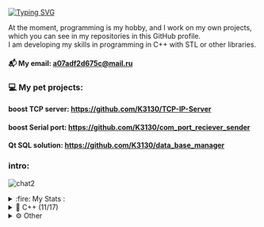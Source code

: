 [![Typing SVG](https://readme-typing-svg.herokuapp.com?color=000000&lines=Hi,+i'm+Konstantin)](https://git.io/typing-svg)

At the moment, programming is my hobby, and I work on my own projects, which you can see in my repositories in this GitHub profile. <br />
I am developing my skills in programming in C++ with STL or other libraries.<br />

#### 📬 My email: a07adf2d675c@mail.ru <br />

### 💻 My pet projects:
#### boost TCP server: https://github.com/K3130/TCP-IP-Server
#### boost Serial port: https://github.com/K3130/com_port_reciever_sender
#### Qt SQL solution: https://github.com/K3130/data_base_manager


### intro: 
![chat2](https://github.com/K3130/K3130/assets/23383424/6d2324b2-9167-40b7-9314-0bd805a03937)



<details>
 <summary>:fire: My Stats :</summary>

![Leetcode Stats](https://leetcard.jacoblin.cool/K3130?theme=dark&width=500&height=200?theme=light&font=Contrail%20One)

[![GitHub Streak](http://github-readme-streak-stats.herokuapp.com?user=K3130&theme=dark)](https://git.io/streak-stats)
</details>


<details>
<summary>👾 C++ (11/17)</summary>
 
* 🛠️ **Tools**:
  * **Compiler**:
    * GCC
    * Clang
    * MinGw
  * **Build system**:
    * Make
    * QMake
    * CMake
  * **Debugger**:
    * GDB
  * **Frameworks**:
    * Boost::asio
    * Qt
    
</details>

<details>
<summary>⚙️ Other</summary>

  * 🔌Git (CLI)
  * 📝Editor
    * Vim
    * VSCode
    * MVS
  * 🐧**Linux**:
    * Distributions:
      * Ubuntu
    * Command shell:
      * Bash
      * Fish
</details>


